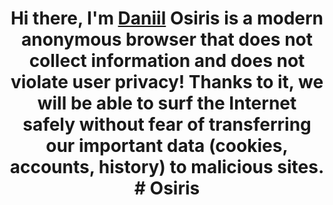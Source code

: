 <h1 align="center">Hi there, I'm <a href="https://daniilshat.ru/" target="_blank">Daniil</a> 
Osiris is a modern anonymous browser that does not collect information and does not violate user privacy! Thanks to it, we will be able to surf the Internet safely without fear of transferring our important data (cookies, accounts, history) to malicious sites.
# Osiris 
